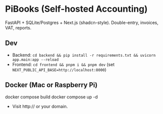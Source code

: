 # PiBooks (Self-hosted Accounting)

FastAPI + SQLite/Postgres + Next.js (shadcn-style). Double-entry, invoices, VAT, reports.

## Dev

- Backend: `cd backend && pip install -r requirements.txt && uvicorn app.main:app --reload`
- Frontend: `cd frontend && pnpm i && pnpm dev` (set `NEXT_PUBLIC_API_BASE=http://localhost:8000`)

## Docker (Mac or Raspberry Pi)

docker compose build
docker compose up -d

- Visit http://<host> or your domain.
